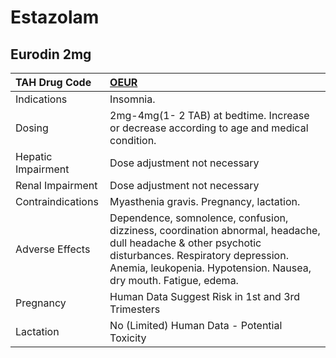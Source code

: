 # Estazolam

## Eurodin 2mg

| TAH Drug Code      | [OEUR](https://www.tahsda.org.tw/drugs/hissearch.php?drug_code=OEUR)                                                                                                                                                     |
|:-------------------|:-------------------------------------------------------------------------------------------------------------------------------------------------------------------------------------------------------------------------|
| Indications        | Insomnia.                                                                                                                                                                                                                |
| Dosing             | 2mg-4mg(1- 2 TAB) at bedtime. Increase or decrease according to age and medical condition.                                                                                                                               |
| Hepatic Impairment | Dose adjustment not necessary                                                                                                                                                                                            |
| Renal Impairment   | Dose adjustment not necessary                                                                                                                                                                                            |
| Contraindications  | Myasthenia gravis. Pregnancy, lactation.                                                                                                                                                                                 |
| Adverse Effects    | Dependence, somnolence, confusion, dizziness, coordination abnormal, headache, dull headache & other psychotic disturbances. Respiratory depression. Anemia, leukopenia. Hypotension. Nausea, dry mouth. Fatigue, edema. |
| Pregnancy          | Human Data Suggest Risk in 1st and 3rd Trimesters                                                                                                                                                                        |
| Lactation          | No (Limited) Human Data - Potential Toxicity                                                                                                                                                                             |

